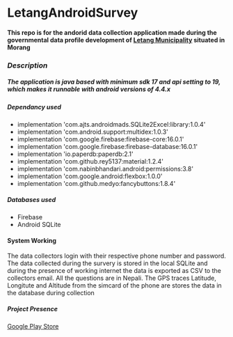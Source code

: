 # LetangAndroidSurvey
<h4>This repo is for the andorid data collection application made during the governmental data profile development of <a href="https://goo.gl/maps/tgGxFkRRhfdYy28s6">Letang Municipality</a> situated in Morang </h4>

<h3><i>Description</i></h3>
<h5>The application is java based with minimum sdk 17 and api setting to 19, which makes it runnable with android versions of 4.4.x</h5>
<h5>Dependancy used</h5>
<ul><li>implementation 'com.ajts.androidmads.SQLite2Excel:library:1.0.4'</li>
    <li>implementation 'com.android.support:multidex:1.0.3'</li>
    <li>implementation 'com.google.firebase:firebase-core:16.0.1'</li>
    <li>implementation 'com.google.firebase:firebase-database:16.0.1'</li>
    <li>implementation 'io.paperdb:paperdb:2.1'</li>
    <li>implementation 'com.github.rey5137:material:1.2.4'</li>
   <li> implementation 'com.nabinbhandari.android:permissions:3.8'</li>
    <li>implementation 'com.google.android:flexbox:1.0.0'</li>
    <li>implementation 'com.github.medyo:fancybuttons:1.8.4'</li></ul>
    
<h5>Databases used</h5>
  <ul><li>Firebase</li><li>Android SQLite</li></ul>

<h4>System Working</h4>
<p>
The data collectors login with their respective phone number and password. The data collected during the survery is stored in the local SQLite and during the presence of working internet the data is exported as CSV to the collectors email. All the questions are in Nepali. The GPS traces Latitude, Longitute and Altitude from the simcard of the phone are stores the data in the database during collection</p>

<h5>Project Presence</h5>
 <a href="https://play.google.com/store/apps/details?id=com.kushagra.letang.test">Google Play Store</a>
